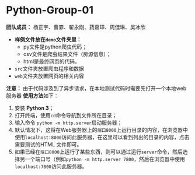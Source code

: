# Python-Group-01

**团队成员：** 杨正宇、曹霏、翟永刚、药嘉璋、周佳琳、吴冰欣

+ **样例文件放在`demo`文件夹里：**
  - py文件是python爬虫代码；
  - csv文件是爬虫结果文件（房源信息）；
  - html是最终网页的代码。
+ `src`文件夹放置爬虫程序和数据
+ `web`文件夹放置网页的相关内容

**注意：** 由于代码涉及到了异步请求，在本地测试代码时需要先打开一个本地web服务器
**使用方法**如下：
 1. 安装 **Python 3**；
 2. 打开终端，使用`cd`命令导航到文件所在目录；
 3. 输入命令 `python -m http.server`启动服务器；
 4. 默认情况下，这将在Web服务器上的`端口8000`上运行目录的内容，在浏览器中使用`localhost:8000`访问此服务器，在这里可以看到列出的目录的内容，点击需要测试的HTML 文件即可。
 5. 如果已经在`端口8000`上运行了某些东西，则可以通过运行`server`命令，然后选择另一个端口号（例如`python -m http.server 7800`，然后在浏览器中使用`localhost:7800`访问此服务器。


